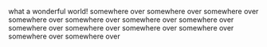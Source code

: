 what a wonderful world!
somewhere over
somewhere over
somewhere over
somewhere over
somewhere over
somewhere over
somewhere over
somewhere over
somewhere over
somewhere over
somewhere over
somewhere over
somewhere over
